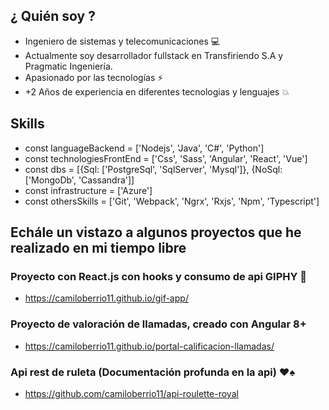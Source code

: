 ## ¿ Quién soy ?

- Ingeniero de sistemas y telecomunicaciones 💻
- Actualmente soy desarrollador fullstack en Transfiriendo S.A y Pragmatic Ingeniería.
- Apasionado por las tecnologías ⚡
- +2 Años de experiencia en diferentes tecnologias y lenguajes 💥

## Skills
- const languageBackend = ['Nodejs', 'Java', 'C#', 'Python']
- const technologiesFrontEnd = ['Css', 'Sass', 'Angular', 'React', 'Vue']
- const dbs = [{Sql: ['PostgreSql', 'SqlServer', 'Mysql']}, {NoSql: ['MongoDb', 'Cassandra']]
- const infrastructure = ['Azure']
- const othersSkills = ['Git', 'Webpack', 'Ngrx', 'Rxjs', 'Npm', 'Typescript']


## Echále un vistazo a algunos proyectos que he realizado en mi tiempo libre

### Proyecto con React.js con hooks y consumo de api GIPHY 🧛‍
- https://camiloberrio11.github.io/gif-app/

### Proyecto de valoración de llamadas, creado con Angular 8+
- https://camiloberrio11.github.io/portal-calificacion-llamadas/

### Api rest de ruleta (Documentación profunda en la api) ♥️♠️
- https://github.com/camiloberrio11/api-roulette-royal



<!--
**camiloberrio11/camiloberrio11** is a ✨ _special_ ✨ repository because its `README.md` (this file) appears on your GitHub profile.

Here are some ideas to get you started:

- 🔭 I’m currently working on ...
- 🌱 I’m currently learning ...
- 👯 I’m looking to collaborate on ...
- 🤔 I’m looking for help with ...
- 💬 Ask me about ...
- 📫 How to reach me: ...
- 😄 Pronouns: ...
- ⚡ Fun fact: ...
-->
